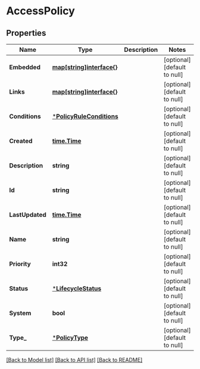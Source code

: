 # AccessPolicy

## Properties
Name | Type | Description | Notes
------------ | ------------- | ------------- | -------------
**Embedded** | [**map[string]interface{}**](interface{}.md) |  | [optional] [default to null]
**Links** | [**map[string]interface{}**](interface{}.md) |  | [optional] [default to null]
**Conditions** | [***PolicyRuleConditions**](PolicyRuleConditions.md) |  | [optional] [default to null]
**Created** | [**time.Time**](time.Time.md) |  | [optional] [default to null]
**Description** | **string** |  | [optional] [default to null]
**Id** | **string** |  | [optional] [default to null]
**LastUpdated** | [**time.Time**](time.Time.md) |  | [optional] [default to null]
**Name** | **string** |  | [optional] [default to null]
**Priority** | **int32** |  | [optional] [default to null]
**Status** | [***LifecycleStatus**](LifecycleStatus.md) |  | [optional] [default to null]
**System** | **bool** |  | [optional] [default to null]
**Type_** | [***PolicyType**](PolicyType.md) |  | [optional] [default to null]

[[Back to Model list]](../README.md#documentation-for-models) [[Back to API list]](../README.md#documentation-for-api-endpoints) [[Back to README]](../README.md)

